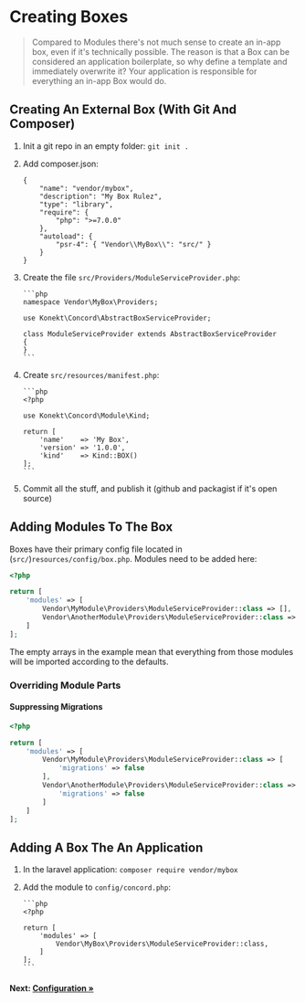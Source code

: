 # Creating Boxes

> Compared to Modules there's not much sense to create an in-app box, even if it's technically possible. The reason is that a Box can be considered an application boilerplate, so why define a template and immediately overwrite it? Your application is responsible for everything an in-app Box would do.

## Creating An External Box (With Git And Composer)

1. Init a git repo in an empty folder: `git init .`
2. Add composer.json:

    ```
    {
        "name": "vendor/mybox",
        "description": "My Box Rulez",
        "type": "library",
        "require": {
            "php": ">=7.0.0"
        },
        "autoload": {
            "psr-4": { "Vendor\\MyBox\\": "src/" }
        }
    }
    ```

3. Create the file `src/Providers/ModuleServiceProvider.php`:

       ```php
       namespace Vendor\MyBox\Providers;
       
       use Konekt\Concord\AbstractBoxServiceProvider;
       
       class ModuleServiceProvider extends AbstractBoxServiceProvider
       {
       }
       ```

4. Create `src/resources/manifest.php`:

       ```php
       <?php
       
       use Konekt\Concord\Module\Kind;
       
       return [
           'name'    => 'My Box',
           'version' => '1.0.0',
           'kind'    => Kind::BOX()
       ];
       ```

5. Commit all the stuff, and publish it (github and packagist if it's open source)

## Adding Modules To The Box

Boxes have their primary config file located in (`src/`)`resources/config/box.php`. Modules need to be added here:

```php
<?php

return [
    'modules' => [
        Vendor\MyModule\Providers\ModuleServiceProvider::class => [],
        Vendor\AnotherModule\Providers\ModuleServiceProvider::class => []
    ]
];
```

The empty arrays in the example mean that everything from those modules will be imported according to the defaults.

### Overriding Module Parts

#### Suppressing Migrations

```php
<?php

return [
    'modules' => [
        Vendor\MyModule\Providers\ModuleServiceProvider::class => [
            'migrations' => false    
        ],
        Vendor\AnotherModule\Providers\ModuleServiceProvider::class => [
            'migrations' => false            
        ]
    ]
];
```

## Adding A Box The An Application

1. In the laravel application: `composer require vendor/mybox`
2. Add the module to `config/concord.php`:

       ```php
       <?php
       
       return [
           'modules' => [
               Vendor\MyBox\Providers\ModuleServiceProvider::class,
           ]
       ];
       ```

#### Next: [Configuration &raquo;](configuration.md)